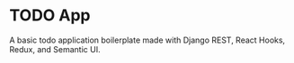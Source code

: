 # TODO App
A basic todo application boilerplate made with Django REST, React Hooks, Redux, and Semantic UI.
